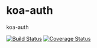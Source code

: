# koa-auth

koa-auth

[![Build Status](https://travis-ci.org/nodecloud/koa-auth.svg?branch=master)](https://travis-ci.org/nodecloud/koa-auth)
[![Coverage Status](https://coveralls.io/repos/github/nodecloud/koa-auth/badge.svg?branch=master)](https://coveralls.io/github/nodecloud/koa-auth?branch=master)